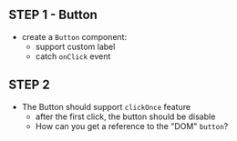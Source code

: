 ## STEP 1 - Button
- create a `Button` component:
  - support custom label
  - catch `onClick` event

## STEP 2
- The Button should support `clickOnce` feature
  - after the first click, the button should be disable  
  - How can you get a reference to the "DOM" `button`?
